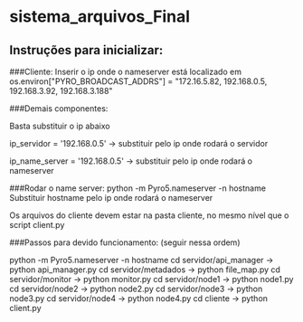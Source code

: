 # sistema_arquivos_Final

## Instruções para inicializar:

###Cliente: 
Inserir o ip onde o nameserver está localizado em os.environ["PYRO_BROADCAST_ADDRS"] = "172.16.5.82, 192.168.0.5, 192.168.3.92, 192.168.3.188"


###Demais componentes: 

Basta substituir o ip abaixo

ip_servidor = '192.168.0.5' -> substituir pelo ip onde rodará o servidor

ip_name_server = '192.168.0.5' -> substituir pelo ip onde rodará o nameserver


###Rodar o name server:
python -m Pyro5.nameserver -n hostname
Substituir hostname pelo ip onde rodará o nameserver

Os arquivos do cliente devem estar na pasta cliente, no mesmo nível que o script client.py

###Passos para devido funcionamento: (seguir nessa ordem)

python -m Pyro5.nameserver -n hostname
cd servidor/api_manager  ->  python api_manager.py
cd servidor/metadados  ->  python file_map.py
cd servidor/monitor  ->  python monitor.py
cd servidor/node1  -> python node1.py
cd servidor/node2  -> python node2.py
cd servidor/node3  -> python node3.py
cd servidor/node4  -> python node4.py
cd cliente  ->  python client.py
